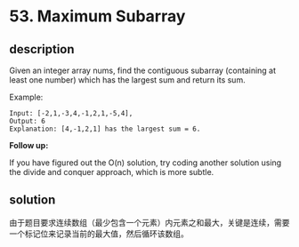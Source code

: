 # 53. Maximum Subarray

## description

Given an integer array nums, find the contiguous subarray (containing at least one number) which has the largest sum and return its sum.

Example:
```
Input: [-2,1,-3,4,-1,2,1,-5,4],
Output: 6
Explanation: [4,-1,2,1] has the largest sum = 6.
```

**Follow up:**

If you have figured out the O(n) solution, try coding another solution using the divide and conquer approach, which is more subtle.

## solution

由于题目要求连续数组（最少包含一个元素）内元素之和最大，关键是连续，需要一个标记位来记录当前的最大值，然后循环该数组。